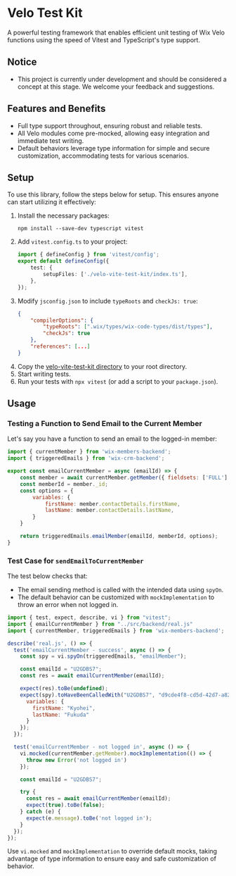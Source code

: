 # Velo Test Kit

A powerful testing framework that enables efficient unit testing of Wix Velo functions using the speed of Vitest and TypeScript's type support.

## Notice

- This project is currently under development and should be considered a concept at this stage. We welcome your feedback and suggestions.

## Features and Benefits

- Full type support throughout, ensuring robust and reliable tests.
- All Velo modules come pre-mocked, allowing easy integration and immediate test writing.
- Default behaviors leverage type information for simple and secure customization, accommodating tests for various scenarios.

## Setup

To use this library, follow the steps below for setup. This ensures anyone can start utilizing it effectively:

1. Install the necessary packages:
   ```
   npm install --save-dev typescript vitest
   ```
2. Add `vitest.config.ts` to your project:
   ```typescript
   import { defineConfig } from 'vitest/config';
   export default defineConfig({
       test: {
           setupFiles: ['./velo-vite-test-kit/index.ts'],
       },
   });
   ```
3. Modify `jsconfig.json` to include `typeRoots` and `checkJs: true`:
   ```json
   {
       "compilerOptions": {
           "typeRoots": [".wix/types/wix-code-types/dist/types"],
           "checkJs": true
       },
       "references": [...]
   }
   ```
4. Copy the [velo-vite-test-kit directory](https://github.com/hand-dot/my-site-32/tree/main/velo-vite-test-kit) to your root directory.
5. Start writing tests.
6. Run your tests with `npx vitest` (or add a script to your `package.json`).

## Usage

### Testing a Function to Send Email to the Current Member

Let's say you have a function to send an email to the logged-in member:

```jsx
import { currentMember } from 'wix-members-backend';
import { triggeredEmails } from 'wix-crm-backend';

export const emailCurrentMember = async (emailId) => {
    const member = await currentMember.getMember({ fieldsets: ['FULL'] })
    const memberId = member._id;
    const options = {
        variables: {
            firstName: member.contactDetails.firstName,
            lastName: member.contactDetails.lastName,
        }
    }

    return triggeredEmails.emailMember(emailId, memberId, options);
}
```

### Test Case for `sendEmailToCurrentMember`

The test below checks that:

- The email sending method is called with the intended data using `spyOn`.
- The default behavior can be customized with `mockImplementation` to throw an error when not logged in.

```jsx
import { test, expect, describe, vi } from "vitest";
import { emailCurrentMember } from "../src/backend/real.js"
import { currentMember, triggeredEmails } from 'wix-members-backend';

describe('real.js', () => {
  test('emailCurrentMember - success', async () => {
    const spy = vi.spyOn(triggeredEmails, "emailMember");

    const emailId = "U2GDBS7";
    const res = await emailCurrentMember(emailId);

    expect(res).toBe(undefined);
    expect(spy).toHaveBeenCalledWith("U2GDBS7", "d9cde4f8-cd5d-42d7-a827-a59d8a7789b8", {
      variables: {
        firstName: "Kyohei",
        lastName: "Fukuda"
      }
    });
  });

  test('emailCurrentMember - not logged in', async () => {
    vi.mocked(currentMember.getMember).mockImplementation(() => {
      throw new Error('not logged in')
    });

    const emailId = "U2GDBS7";

    try {
      const res = await emailCurrentMember(emailId);
      expect(true).toBe(false);
    } catch (e) {
      expect(e.message).toBe('not logged in');
    }
  });
});
```

Use `vi.mocked` and `mockImplementation` to override default mocks, taking advantage of type information to ensure easy and safe customization of behavior.